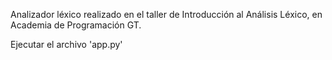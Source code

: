 Analizador léxico realizado en el taller de Introducción al Análisis Léxico, en Academia de Programación GT.

Ejecutar el archivo 'app.py'
